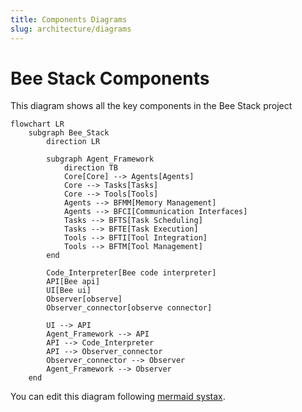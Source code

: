 ```yaml
---
title: Components Diagrams
slug: architecture/diagrams
---
```


# Bee Stack Components

This diagram shows all the key components in the Bee Stack project

```mermaid
flowchart LR
    subgraph Bee_Stack
        direction LR

        subgraph Agent_Framework
            direction TB
            Core[Core] --> Agents[Agents]
            Core --> Tasks[Tasks]
            Core --> Tools[Tools]
            Agents --> BFMM[Memory Management]
            Agents --> BFCI[Communication Interfaces]
            Tasks --> BFTS[Task Scheduling]
            Tasks --> BFTE[Task Execution]
            Tools --> BFTI[Tool Integration]
            Tools --> BFTM[Tool Management]
        end

        Code_Interpreter[Bee code interpreter]
        API[Bee api]
        UI[Bee ui]
        Observer[observe]
        Observer_connector[observe connector]
    
        UI --> API
        Agent_Framework --> API
        API --> Code_Interpreter
        API --> Observer_connector
        Observer_connector --> Observer
        Agent_Framework --> Observer
    end
```

You can edit this diagram following [mermaid systax](https://mermaid.js.org/intro/syntax-reference.html).
